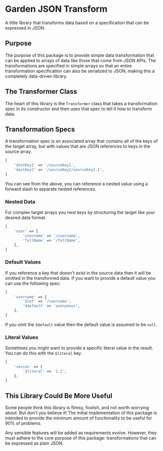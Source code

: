 # Garden JSON Transform

A little library that transforms data based on a specification that can be expressed in JSON.

## Purpose

The purpose of this package is to provide simple data transformation that can be applied to arrays of data like those that come from JSON APIs. The transformations are specified in simple arrays so that an entire transformation specification can also be serialized to JSON, making this a completely data-driven library.

## The Transformer Class

The heart of this library is the `Transformer` class that takes a transformation spec in its constructor and then uses that spec to tell it how to transform data.

## Transformation Specs

A transformation spec is an associated array that contains all of the keys of the target array, but with values that are JSON references to keys in the source array.

```php
[
    'destKey1' => '/sourceKey1',
    'destKey2' => '/sourceKey2/sourceKey2.1',
]
```

You can see from the above, you can reference a nested value using a forward slash to separate nested references.

### Nested Data

For complex target arrays you nest keys by structuring the target like your desired data format:

```php
[
    'user' => [
        'username' => '/username',
        'fullName' => '/fullName',
    ],
]
```

### Default Values

If you reference a key that doesn't exist in the source data then it will be omitted in the transformed data. If you want to provide a default value you can use the following spec:

```php
[
    'username' => [
        '$ref' => '/username',
        '$default' => 'anonymous',
    ],
]
```

If you omit the `$default` value then the default value is assumed to be `null`.

### Literal Values

Sometimes you might want to provide a specific literal value in the result. You can do this with the `$literal` key.

```php
[
    'vesion' => [
        '$literal' => '1.1',
    ],
]
```

## This Library Could Be More Useful

Some people think this library is flimsy, foolish, and not worth worrying about. But don't you believe it! The initial implementation of this package is intended to provide the minimum amount of functionality to be useful for 90% of problems.

Any sensible features will be added as requirements evolve. However, they must adhere to the core purpose of this package: transformations that can be expressed as plain JSON.

